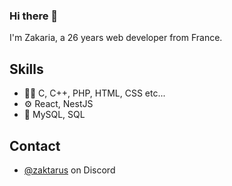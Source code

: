 ### Hi there 👋
I'm Zakaria, a 26 years web developer from France.

## Skills
- 👨‍💻 C, C++, PHP, HTML, CSS etc...
- ⚙️ React, NestJS
- 💽 MySQL, SQL

## Contact
- [@zaktarus](./) on Discord
